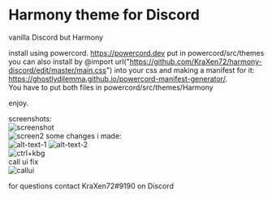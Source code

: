 # Harmony theme for Discord

vanilla Discord but Harmony
  
install using powercord. https://powercord.dev
put in powercord/src/themes  
you can also install by @import url("https://github.com/KraXen72/harmony-discord/edit/master/main.css") into your css and making a manifest for it: https://ghostlydilemma.github.io/powercord-manifest-generator/.  
You have to put both files in powercord/src/themes/Harmony  
  
enjoy.  
  
screenshots:   
![screenshot](https://cdn.discordapp.com/attachments/511242683751333899/701107683893444718/unknown.png)  
![screen2](https://cdn.discordapp.com/attachments/538734863977676803/701708970246537266/unknown.png)
some changes i made:  
![alt-text-1][logo] ![alt-text-2][logon]  
![ctrl+kbg](https://cdn.discordapp.com/attachments/538734863977676803/701710951933804574/unknown.png)  
call ui fix  
![callui](https://cdn.discordapp.com/attachments/538734863977676803/701711840278872154/unknown.png)
  
for questions contact KraXen72#9190 on Discord    
  
[logo]: https://cdn.discordapp.com/attachments/538734863977676803/701710433148469279/unknown.png
[logon]: https://cdn.discordapp.com/attachments/538734863977676803/701716193844789268/unknown.png
